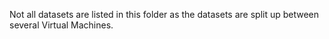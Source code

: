 Not all datasets are listed in this folder as the datasets are split up between several Virtual Machines.
